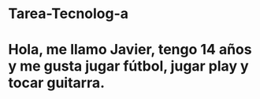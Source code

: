 # Tarea-Tecnolog-a
# Hola, me llamo Javier, tengo 14 años y me gusta jugar fútbol, jugar play y tocar guitarra.
